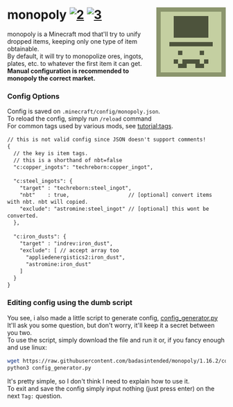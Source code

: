 # monopoly [![2][2]][4]  [![3][3]][5] <img src="src/main/resources/icon.png" align="right"/>

monopoly is a Minecraft mod that'll try to unify dropped items, keeping only one type of item obtainable.    
By default, it will try to monopolize ores, ingots, plates, etc. to whatever the first item it can get.    
**Manual configuration is recommended to monopoly the correct market.**

### Config Options
Config is saved on `.minecraft/config/monopoly.json`.   
To reload the config, simply run `/reload` command    
For common tags used by various mods, see [tutorial:tags](https://fabricmc.net/wiki/tutorial:tags).
```json5
// this is not valid config since JSON doesn't support comments!
{
  // the key is item tags.
  // this is a shorthand of nbt=false
  "c:copper_ingots": "techreborn:copper_ingot",
  
  "c:steel_ingots": {
    "target" : "techreborn:steel_ingot",
    "nbt"    : true,                   // [optional] convert items with nbt. nbt will copied.
    "exclude": "astromine:steel_ingot" // [optional] this wont be converted.
  },

  "c:iron_dusts": {
    "target" : "indrev:iron_dust",
    "exclude": [ // accept array too
      "appliedenergistics2:iron_dust",
      "astromine:iron_dust"
    ]
  }
}
```

### Editing config using the dumb script
You see, i also made a little script to generate config, [config_generator.py](config_generator.py)    
It'll ask you some question, but don't worry, it'll keep it a secret between you two.    
To use the script, simply download the file and run it or, if you fancy enough and use linux:
```bash
wget https://raw.githubusercontent.com/badasintended/monopoly/1.16.2/config_generator.py
python3 config_generator.py
```
It's pretty simple, so I don't think I need to explain how to use it.    
To exit and save the config simply input nothing (just press enter) on the next `Tag:` question.

[2]: https://img.shields.io/badge/loader-Fabric-blue
[3]: https://img.shields.io/badge/code_quality-F-red
[4]: https://fabricmc.net
[5]: https://git.io/code-quality

